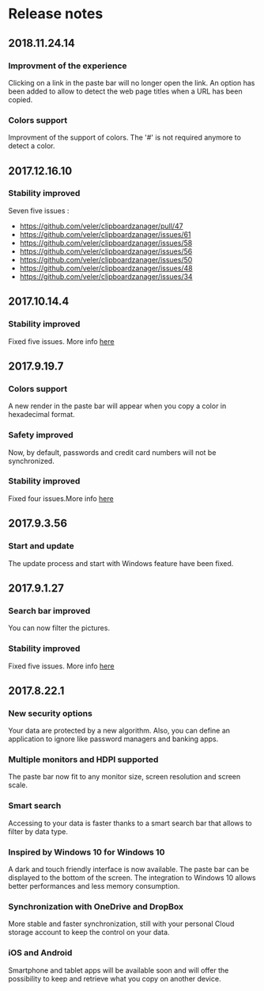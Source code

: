# Release notes

## 2018.11.24.14

### Improvment of the experience
Clicking on a link in the paste bar will no longer open the link. An option has been added to allow to detect the web page titles when a URL has been copied.

### Colors support
Improvment of the support of colors. The '#' is not required anymore to detect a color.

## 2017.12.16.10

### Stability improved
Seven five issues :
- https://github.com/veler/clipboardzanager/pull/47
- https://github.com/veler/clipboardzanager/issues/61
- https://github.com/veler/clipboardzanager/issues/58
- https://github.com/veler/clipboardzanager/issues/56
- https://github.com/veler/clipboardzanager/issues/50
- https://github.com/veler/clipboardzanager/issues/48
- https://github.com/veler/clipboardzanager/issues/34

## 2017.10.14.4

### Stability improved
Fixed five issues. More info [here](https://github.com/veler/clipboardzanager/issues)

## 2017.9.19.7

### Colors support
A new render in the paste bar will appear when you copy a color in hexadecimal format.

### Safety improved
Now, by default, passwords and credit card numbers will not be synchronized.

### Stability improved
Fixed four issues.More info [here](https://github.com/veler/clipboardzanager/issues)

## 2017.9.3.56

### Start and update
The update process and start with Windows feature have been fixed.

## 2017.9.1.27

### Search bar improved
You can now filter the pictures.

### Stability improved
Fixed five issues. More info [here](https://github.com/veler/clipboardzanager/issues)

## 2017.8.22.1

### New security options
Your data are protected by a new algorithm. Also, you can define an application to ignore like password managers and banking apps.

### Multiple monitors and HDPI supported
The paste bar now fit to any monitor size, screen resolution and screen scale.

### Smart search
Accessing to your data is faster thanks to a smart search bar that allows to filter by data type.

### Inspired by Windows 10 for Windows 10
A dark and touch friendly interface is now available. The paste bar can be displayed to the bottom of the screen. The integration to Windows 10 allows better performances and less memory consumption.

### Synchronization with OneDrive and DropBox
More stable and faster synchronization, still with your personal Cloud storage account to keep the control on your data.

### iOS and Android
Smartphone and tablet apps will be available soon and will offer the possibility to keep and retrieve what you copy on another device.
